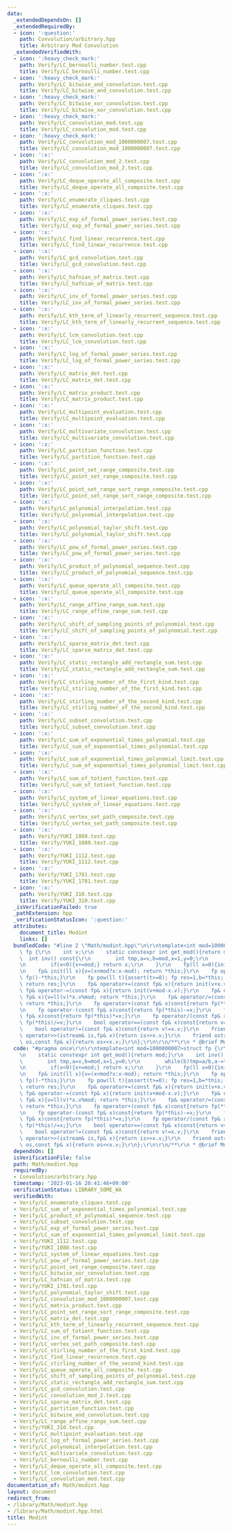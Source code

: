 ```yaml
---
data:
  _extendedDependsOn: []
  _extendedRequiredBy:
  - icon: ':question:'
    path: Convolution/arbitrary.hpp
    title: Arbitrary Mod Convolution
  _extendedVerifiedWith:
  - icon: ':heavy_check_mark:'
    path: Verify/LC_bernoulli_number.test.cpp
    title: Verify/LC_bernoulli_number.test.cpp
  - icon: ':heavy_check_mark:'
    path: Verify/LC_bitwise_and_convolution.test.cpp
    title: Verify/LC_bitwise_and_convolution.test.cpp
  - icon: ':heavy_check_mark:'
    path: Verify/LC_bitwise_xor_convolution.test.cpp
    title: Verify/LC_bitwise_xor_convolution.test.cpp
  - icon: ':heavy_check_mark:'
    path: Verify/LC_convolution_mod.test.cpp
    title: Verify/LC_convolution_mod.test.cpp
  - icon: ':heavy_check_mark:'
    path: Verify/LC_convolution_mod_1000000007.test.cpp
    title: Verify/LC_convolution_mod_1000000007.test.cpp
  - icon: ':x:'
    path: Verify/LC_convolution_mod_2.test.cpp
    title: Verify/LC_convolution_mod_2.test.cpp
  - icon: ':x:'
    path: Verify/LC_deque_operate_all_composite.test.cpp
    title: Verify/LC_deque_operate_all_composite.test.cpp
  - icon: ':x:'
    path: Verify/LC_enumerate_cliques.test.cpp
    title: Verify/LC_enumerate_cliques.test.cpp
  - icon: ':x:'
    path: Verify/LC_exp_of_formal_power_series.test.cpp
    title: Verify/LC_exp_of_formal_power_series.test.cpp
  - icon: ':x:'
    path: Verify/LC_find_linear_recurrence.test.cpp
    title: Verify/LC_find_linear_recurrence.test.cpp
  - icon: ':x:'
    path: Verify/LC_gcd_convolution.test.cpp
    title: Verify/LC_gcd_convolution.test.cpp
  - icon: ':x:'
    path: Verify/LC_hafnian_of_matrix.test.cpp
    title: Verify/LC_hafnian_of_matrix.test.cpp
  - icon: ':x:'
    path: Verify/LC_inv_of_formal_power_series.test.cpp
    title: Verify/LC_inv_of_formal_power_series.test.cpp
  - icon: ':x:'
    path: Verify/LC_kth_term_of_linearly_recurrent_sequence.test.cpp
    title: Verify/LC_kth_term_of_linearly_recurrent_sequence.test.cpp
  - icon: ':x:'
    path: Verify/LC_lcm_convolution.test.cpp
    title: Verify/LC_lcm_convolution.test.cpp
  - icon: ':x:'
    path: Verify/LC_log_of_formal_power_series.test.cpp
    title: Verify/LC_log_of_formal_power_series.test.cpp
  - icon: ':x:'
    path: Verify/LC_matrix_det.test.cpp
    title: Verify/LC_matrix_det.test.cpp
  - icon: ':x:'
    path: Verify/LC_matrix_product.test.cpp
    title: Verify/LC_matrix_product.test.cpp
  - icon: ':x:'
    path: Verify/LC_multipoint_evaluation.test.cpp
    title: Verify/LC_multipoint_evaluation.test.cpp
  - icon: ':x:'
    path: Verify/LC_multivariate_convolution.test.cpp
    title: Verify/LC_multivariate_convolution.test.cpp
  - icon: ':x:'
    path: Verify/LC_partition_function.test.cpp
    title: Verify/LC_partition_function.test.cpp
  - icon: ':x:'
    path: Verify/LC_point_set_range_composite.test.cpp
    title: Verify/LC_point_set_range_composite.test.cpp
  - icon: ':x:'
    path: Verify/LC_point_set_range_sort_range_composite.test.cpp
    title: Verify/LC_point_set_range_sort_range_composite.test.cpp
  - icon: ':x:'
    path: Verify/LC_polynomial_interpolation.test.cpp
    title: Verify/LC_polynomial_interpolation.test.cpp
  - icon: ':x:'
    path: Verify/LC_polynomial_taylor_shift.test.cpp
    title: Verify/LC_polynomial_taylor_shift.test.cpp
  - icon: ':x:'
    path: Verify/LC_pow_of_formal_power_series.test.cpp
    title: Verify/LC_pow_of_formal_power_series.test.cpp
  - icon: ':x:'
    path: Verify/LC_product_of_polynomial_sequence.test.cpp
    title: Verify/LC_product_of_polynomial_sequence.test.cpp
  - icon: ':x:'
    path: Verify/LC_queue_operate_all_composite.test.cpp
    title: Verify/LC_queue_operate_all_composite.test.cpp
  - icon: ':x:'
    path: Verify/LC_range_affine_range_sum.test.cpp
    title: Verify/LC_range_affine_range_sum.test.cpp
  - icon: ':x:'
    path: Verify/LC_shift_of_sampling_points_of_polynomial.test.cpp
    title: Verify/LC_shift_of_sampling_points_of_polynomial.test.cpp
  - icon: ':x:'
    path: Verify/LC_sparse_matrix_det.test.cpp
    title: Verify/LC_sparse_matrix_det.test.cpp
  - icon: ':x:'
    path: Verify/LC_static_rectangle_add_rectangle_sum.test.cpp
    title: Verify/LC_static_rectangle_add_rectangle_sum.test.cpp
  - icon: ':x:'
    path: Verify/LC_stirling_number_of_the_first_kind.test.cpp
    title: Verify/LC_stirling_number_of_the_first_kind.test.cpp
  - icon: ':x:'
    path: Verify/LC_stirling_number_of_the_second_kind.test.cpp
    title: Verify/LC_stirling_number_of_the_second_kind.test.cpp
  - icon: ':x:'
    path: Verify/LC_subset_convolution.test.cpp
    title: Verify/LC_subset_convolution.test.cpp
  - icon: ':x:'
    path: Verify/LC_sum_of_exponential_times_polynomial.test.cpp
    title: Verify/LC_sum_of_exponential_times_polynomial.test.cpp
  - icon: ':x:'
    path: Verify/LC_sum_of_exponential_times_polynomial_limit.test.cpp
    title: Verify/LC_sum_of_exponential_times_polynomial_limit.test.cpp
  - icon: ':x:'
    path: Verify/LC_sum_of_totient_function.test.cpp
    title: Verify/LC_sum_of_totient_function.test.cpp
  - icon: ':x:'
    path: Verify/LC_system_of_linear_equations.test.cpp
    title: Verify/LC_system_of_linear_equations.test.cpp
  - icon: ':x:'
    path: Verify/LC_vertex_set_path_composite.test.cpp
    title: Verify/LC_vertex_set_path_composite.test.cpp
  - icon: ':x:'
    path: Verify/YUKI_1080.test.cpp
    title: Verify/YUKI_1080.test.cpp
  - icon: ':x:'
    path: Verify/YUKI_1112.test.cpp
    title: Verify/YUKI_1112.test.cpp
  - icon: ':x:'
    path: Verify/YUKI_1781.test.cpp
    title: Verify/YUKI_1781.test.cpp
  - icon: ':x:'
    path: Verify/YUKI_310.test.cpp
    title: Verify/YUKI_310.test.cpp
  _isVerificationFailed: true
  _pathExtension: hpp
  _verificationStatusIcon: ':question:'
  attributes:
    document_title: Modint
    links: []
  bundledCode: "#line 2 \"Math/modint.hpp\"\n\r\ntemplate<int mod=1000000007>struct\
    \ fp {\r\n    int v;\r\n    static constexpr int get_mod(){return mod;}\r\n  \
    \  int inv() const{\r\n        int tmp,a=v,b=mod,x=1,y=0;\r\n        while(b)tmp=a/b,a-=tmp*b,swap(a,b),x-=tmp*y,swap(x,y);\r\
    \n        if(x<0){x+=mod;} return x;\r\n    }\r\n    fp(ll x=0){init(x%mod+mod);}\r\
    \n    fp& init(ll x){v=(x<mod?x:x-mod); return *this;}\r\n    fp operator-()const{return\
    \ fp()-*this;}\r\n    fp pow(ll t){assert(t>=0); fp res=1,b=*this; while(t){if(t&1)res*=b;b*=b;t>>=1;}\
    \ return res;}\r\n    fp& operator+=(const fp& x){return init(v+x.v);}\r\n   \
    \ fp& operator-=(const fp& x){return init(v+mod-x.v);}\r\n    fp& operator*=(const\
    \ fp& x){v=ll(v)*x.v%mod; return *this;}\r\n    fp& operator/=(const fp& x){v=ll(v)*x.inv()%mod;\
    \ return *this;}\r\n    fp operator+(const fp& x)const{return fp(*this)+=x;}\r\
    \n    fp operator-(const fp& x)const{return fp(*this)-=x;}\r\n    fp operator*(const\
    \ fp& x)const{return fp(*this)*=x;}\r\n    fp operator/(const fp& x)const{return\
    \ fp(*this)/=x;}\r\n    bool operator==(const fp& x)const{return v==x.v;}\r\n\
    \    bool operator!=(const fp& x)const{return v!=x.v;}\r\n    friend istream&\
    \ operator>>(istream& is,fp& x){return is>>x.v;}\r\n    friend ostream& operator<<(ostream&\
    \ os,const fp& x){return os<<x.v;}\r\n};\r\n\r\n/**\r\n * @brief Modint\r\n */\n"
  code: "#pragma once\r\n\r\ntemplate<int mod=1000000007>struct fp {\r\n    int v;\r\
    \n    static constexpr int get_mod(){return mod;}\r\n    int inv() const{\r\n\
    \        int tmp,a=v,b=mod,x=1,y=0;\r\n        while(b)tmp=a/b,a-=tmp*b,swap(a,b),x-=tmp*y,swap(x,y);\r\
    \n        if(x<0){x+=mod;} return x;\r\n    }\r\n    fp(ll x=0){init(x%mod+mod);}\r\
    \n    fp& init(ll x){v=(x<mod?x:x-mod); return *this;}\r\n    fp operator-()const{return\
    \ fp()-*this;}\r\n    fp pow(ll t){assert(t>=0); fp res=1,b=*this; while(t){if(t&1)res*=b;b*=b;t>>=1;}\
    \ return res;}\r\n    fp& operator+=(const fp& x){return init(v+x.v);}\r\n   \
    \ fp& operator-=(const fp& x){return init(v+mod-x.v);}\r\n    fp& operator*=(const\
    \ fp& x){v=ll(v)*x.v%mod; return *this;}\r\n    fp& operator/=(const fp& x){v=ll(v)*x.inv()%mod;\
    \ return *this;}\r\n    fp operator+(const fp& x)const{return fp(*this)+=x;}\r\
    \n    fp operator-(const fp& x)const{return fp(*this)-=x;}\r\n    fp operator*(const\
    \ fp& x)const{return fp(*this)*=x;}\r\n    fp operator/(const fp& x)const{return\
    \ fp(*this)/=x;}\r\n    bool operator==(const fp& x)const{return v==x.v;}\r\n\
    \    bool operator!=(const fp& x)const{return v!=x.v;}\r\n    friend istream&\
    \ operator>>(istream& is,fp& x){return is>>x.v;}\r\n    friend ostream& operator<<(ostream&\
    \ os,const fp& x){return os<<x.v;}\r\n};\r\n\r\n/**\r\n * @brief Modint\r\n */"
  dependsOn: []
  isVerificationFile: false
  path: Math/modint.hpp
  requiredBy:
  - Convolution/arbitrary.hpp
  timestamp: '2023-01-16 20:41:46+09:00'
  verificationStatus: LIBRARY_SOME_WA
  verifiedWith:
  - Verify/LC_enumerate_cliques.test.cpp
  - Verify/LC_sum_of_exponential_times_polynomial.test.cpp
  - Verify/LC_product_of_polynomial_sequence.test.cpp
  - Verify/LC_subset_convolution.test.cpp
  - Verify/LC_exp_of_formal_power_series.test.cpp
  - Verify/LC_sum_of_exponential_times_polynomial_limit.test.cpp
  - Verify/YUKI_1112.test.cpp
  - Verify/YUKI_1080.test.cpp
  - Verify/LC_system_of_linear_equations.test.cpp
  - Verify/LC_pow_of_formal_power_series.test.cpp
  - Verify/LC_point_set_range_composite.test.cpp
  - Verify/LC_bitwise_xor_convolution.test.cpp
  - Verify/LC_hafnian_of_matrix.test.cpp
  - Verify/YUKI_1781.test.cpp
  - Verify/LC_polynomial_taylor_shift.test.cpp
  - Verify/LC_convolution_mod_1000000007.test.cpp
  - Verify/LC_matrix_product.test.cpp
  - Verify/LC_point_set_range_sort_range_composite.test.cpp
  - Verify/LC_matrix_det.test.cpp
  - Verify/LC_kth_term_of_linearly_recurrent_sequence.test.cpp
  - Verify/LC_sum_of_totient_function.test.cpp
  - Verify/LC_inv_of_formal_power_series.test.cpp
  - Verify/LC_vertex_set_path_composite.test.cpp
  - Verify/LC_stirling_number_of_the_first_kind.test.cpp
  - Verify/LC_find_linear_recurrence.test.cpp
  - Verify/LC_stirling_number_of_the_second_kind.test.cpp
  - Verify/LC_queue_operate_all_composite.test.cpp
  - Verify/LC_shift_of_sampling_points_of_polynomial.test.cpp
  - Verify/LC_static_rectangle_add_rectangle_sum.test.cpp
  - Verify/LC_gcd_convolution.test.cpp
  - Verify/LC_convolution_mod_2.test.cpp
  - Verify/LC_sparse_matrix_det.test.cpp
  - Verify/LC_partition_function.test.cpp
  - Verify/LC_bitwise_and_convolution.test.cpp
  - Verify/LC_range_affine_range_sum.test.cpp
  - Verify/YUKI_310.test.cpp
  - Verify/LC_multipoint_evaluation.test.cpp
  - Verify/LC_log_of_formal_power_series.test.cpp
  - Verify/LC_polynomial_interpolation.test.cpp
  - Verify/LC_multivariate_convolution.test.cpp
  - Verify/LC_bernoulli_number.test.cpp
  - Verify/LC_deque_operate_all_composite.test.cpp
  - Verify/LC_lcm_convolution.test.cpp
  - Verify/LC_convolution_mod.test.cpp
documentation_of: Math/modint.hpp
layout: document
redirect_from:
- /library/Math/modint.hpp
- /library/Math/modint.hpp.html
title: Modint
---
```

